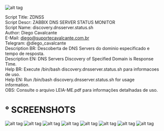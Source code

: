 ![alt tag](https://github.com/suportecavalcante/zabbix.templates/blob/master/screenshots/zabbix.jpg)

Script Title: ZDNSS\
Script Descr: ZABBIX DNS SERVER STATUS MONITOR\
Script Name: discovery.dnsserver.status.sh\
Author: Diego Cavalcante\
E-Mail: diego@suportecavalcante.com.br\
Telegram: @diego_cavalcante\
Description BR: Descoberta de DNS Servers do dominio especificado e tempo de resposta.\
Description EN: DNS Servers Discovery of Specified Domain is Response Time.\
Help BR: Execute /bin/bash discovery.dnsserver.status.sh para informacoes de uso.\
Help EN: Run /bin/bash discovery.dnsserver.status.sh for usage information.\
OBS: Consulte o arquivo LEIA-ME.pdf para informações detalhadas de uso.

# ° SCREENSHOTS

![alt tag](https://github.com/suportecavalcante/zabbix.templates/blob/master/linux/ZDNSS.zabbix.dnsserver.status/screenshots/04.png)
![alt tag](https://github.com/suportecavalcante/zabbix.templates/blob/master/linux/ZDNSS.zabbix.dnsserver.status/screenshots/05.png)
![alt tag](https://github.com/suportecavalcante/zabbix.templates/blob/master/linux/ZDNSS.zabbix.dnsserver.status/screenshots/06.png)
![alt tag](https://github.com/suportecavalcante/zabbix.templates/blob/master/linux/ZDNSS.zabbix.dnsserver.status/screenshots/07.png)
![alt tag](https://github.com/suportecavalcante/zabbix.templates/blob/master/linux/ZDNSS.zabbix.dnsserver.status/screenshots/08.png)
![alt tag](https://github.com/suportecavalcante/zabbix.templates/blob/master/linux/ZDNSS.zabbix.dnsserver.status/screenshots/01.png)
![alt tag](https://github.com/suportecavalcante/zabbix.templates/blob/master/linux/ZDNSS.zabbix.dnsserver.status/screenshots/02.png)
![alt tag](https://github.com/suportecavalcante/zabbix.templates/blob/master/linux/ZDNSS.zabbix.dnsserver.status/screenshots/03.png)
